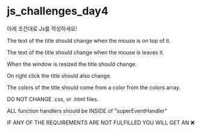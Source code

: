 # js_challenges_day4
아래 조건대로 Js를 작성하세요!

The text of the title should change when the mouse is on top of it.

The text of the title should change when the mouse is leaves it.

When the window is resized the title should change.

On right click the title should also change.

The colors of the title should come from a color from the colors array.

DO NOT CHANGE .css, or .html files.

ALL function handlers should be INSIDE of "superEventHandler"

IF ANY OF THE REQUIREMENTS ARE NOT FULFILLED YOU WILL GET AN ❌
